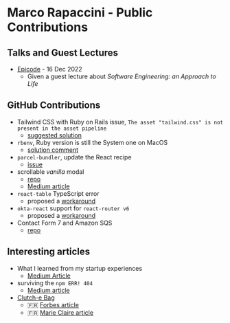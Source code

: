 # Marco Rapaccini - Public Contributions
## Talks and Guest Lectures
* [Epicode](https://epicode.com/en/) - 16 Dec 2022
  * Given a guest lecture about _Software Engineering: an Approach to Life_
## GitHub Contributions
* Tailwind CSS with Ruby on Rails issue, `The asset "tailwind.css" is not present in the asset pipeline`
  * [suggested solution](https://github.com/tailwindlabs/tailwindcss/discussions/10302#discussioncomment-9953256)
* `rbenv`, Ruby version is still the System one on MacOS
  * [solution comment](https://github.com/rbenv/rbenv/issues/879#issuecomment-1327345988)
* `parcel-bundler`, update the React recipe
  * [issue](https://github.com/parcel-bundler/website/issues/1049)
* scrollable _vanilla_ modal
  * [repo](https://github.com/rapaccinim/scrollable-vanilla-modal)
  * [Medium article](https://rapaccinim.medium.com/how-to-create-a-custom-resizable-modal-with-scrollable-and-fixed-content-21adb2adda28)
* `react-table` TypeScript error
  * proposed a [workaround](https://github.com/TanStack/table/discussions/2664#discussioncomment-1194920)
* `okta-react` support for `react-router v6`
  * proposed a [workaround](https://github.com/okta/okta-react/issues/178#issuecomment-1056757369)
* Contact Form 7 and Amazon SQS
  * [repo](https://github.com/rapaccinim/cf7-hook-4-amazon-sqs)
## Interesting articles
* What I learned from my startup experiences
  * [Medium Article](https://rapaccinim.medium.com/what-i-learned-from-startup-experiences-20cfafd4a3a0)
* surviving the `npm ERR! 404`
  * [Medium article](https://rapaccinim.medium.com/surviving-the-npm-err-404-with-private-packages-b413d80fb860)
* [Clutch-e Bag](https://clutchebag.com)
  * 🇫🇷 [Forbes article](https://www.forbes.fr/mediasfrance/le-clutch-e-bag-le-sac-intelligent-moderne-et-elegant/)
  * 🇫🇷 [Marie Claire article](https://www.marieclaire.fr/adresses-incontournables/clutch-e-bag-la-pochette-connectee-made-in-italy/)
